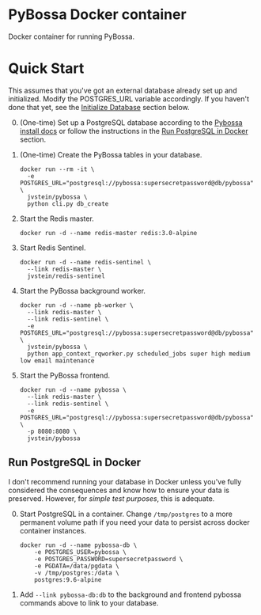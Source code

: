 # PyBossa Docker container
Docker container for running PyBossa.

# Quick Start
This assumes that you've got an external database already set up and
initialized. Modify the POSTGRES_URL variable accordingly. If you haven't done
that yet, see the [Initialize Database](#initialize-database) section below.

0. (One-time) Set up a PostgreSQL database according to the [Pybossa install docs][db] or follow the instructions in the [Run PostgreSQL in Docker](#run-postgresql-in-docker) section.
0. (One-time) Create the PyBossa tables in your database.
    ```
    docker run --rm -it \
      -e POSTGRES_URL="postgresql://pybossa:supersecretpassword@db/pybossa" \
      jvstein/pybossa \
      python cli.py db_create
    ```
0. Start the Redis master.
    ```
    docker run -d --name redis-master redis:3.0-alpine
    ```

0. Start Redis Sentinel.
    ```
    docker run -d --name redis-sentinel \
      --link redis-master \
      jvstein/redis-sentinel
    ```

0. Start the PyBossa background worker.
    ```
    docker run -d --name pb-worker \
      --link redis-master \
      --link redis-sentinel \
      -e POSTGRES_URL="postgresql://pybossa:supersecretpassword@db/pybossa" \
      jvstein/pybossa \
      python app_context_rqworker.py scheduled_jobs super high medium low email maintenance
    ```

0. Start the PyBossa frontend.
    ```
    docker run -d --name pybossa \
      --link redis-master \
      --link redis-sentinel \
      -e POSTGRES_URL="postgresql://pybossa:supersecretpassword@db/pybossa" \
      -p 8080:8080 \
      jvstein/pybossa
    ```

## Run PostgreSQL in Docker
I don't recommend running your database in Docker unless you've fully considered
the consequences and know how to ensure your data is preserved. However, for
*simple test purposes*, this is adequate.

0. Start PostgreSQL in a container. Change `/tmp/postgres` to a more permanent
   volume path if you need your data to persist across docker container
   instances.
    ```
    docker run -d --name pybossa-db \
        -e POSTGRES_USER=pybossa \
        -e POSTGRES_PASSWORD=supersecretpassword \
        -e PGDATA=/data/pgdata \
        -v /tmp/postgres:/data \
        postgres:9.6-alpine
    ```

0. Add `--link pybossa-db:db` to the background and frontend pybossa commands
   above to link to your database.

[db]: http://docs.pybossa.com/en/latest/install.html#configuring-the-databasest/install.html
